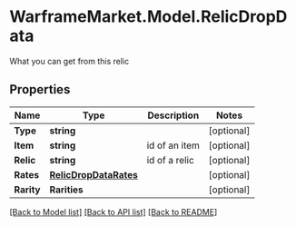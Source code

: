 # WarframeMarket.Model.RelicDropData
What you can get from this relic

## Properties

Name | Type | Description | Notes
------------ | ------------- | ------------- | -------------
**Type** | **string** |  | [optional] 
**Item** | **string** | id of an item | [optional] 
**Relic** | **string** | id of a relic | [optional] 
**Rates** | [**RelicDropDataRates**](RelicDropDataRates.md) |  | [optional] 
**Rarity** | **Rarities** |  | [optional] 

[[Back to Model list]](../README.md#documentation-for-models) [[Back to API list]](../README.md#documentation-for-api-endpoints) [[Back to README]](../README.md)

